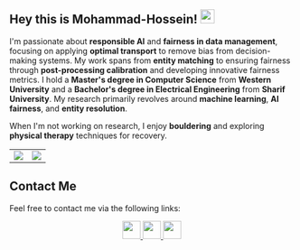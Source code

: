## Hey this is Mohammad-Hossein! <img src="https://media.giphy.com/media/hvRJCLFzcasrR4ia7z/giphy.gif" width="25px">

I'm passionate about **responsible AI** and **fairness in data management**, focusing on applying **optimal transport** to remove bias from decision-making systems. My work spans from **entity matching** to ensuring fairness through **post-processing calibration** and developing innovative fairness metrics. I hold a **Master's degree in Computer Science** from **Western University** and a **Bachelor's degree in Electrical Engineering** from **Sharif University**. My research primarily revolves around **machine learning**, **AI fairness**, and **entity resolution**.

When I'm not working on research, I enjoy **bouldering** and exploring **physical therapy** techniques for recovery. 

<table border="0" cellspacing="0" cellpadding="0">
    <tr>
        <td>
            <img src="https://github-readme-stats.vercel.app/api?username=mhmoslemi2338&show_icons=True"/>
        </td>
        <td>
            <img src="https://github-readme-stats.vercel.app/api/top-langs/?username=mhmoslemi2338&layout=compact&langs_count=10"/>
        </td>
    </tr>
</table>

## Contact Me

Feel free to contact me via the following links:

<div align="center">
    <a href="mailto:mohammad.moslemi@uwo.ca">
        <img src="https://img.icons8.com/color/50/000000/gmail.png" width=32/>
    </a>
    <a href="https://www.linkedin.com/in/mohammad-hosein-moslemi/">
        <img src="https://img.icons8.com/color/50/000000/linkedin.png" width=32/>
    </a>
    <a href="https://scholar.google.ca/citations?user=vfufSS0AAAAJ&hl=en">
        <img src="https://img.icons8.com/fluency/50/000000/google-scholar.png" width=32/>
    </a>
</div>
